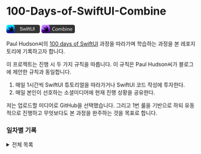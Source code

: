 # 100-Days-of-SwiftUI-Combine

<img src="./Assets/swiftui-badge.png" width="88px" />
<img src="./Assets/combine-badge.png" width="88px" />

Paul Hudson씨의 [100 days of SwiftUI](https://www.hackingwithswift.com/100/swiftui) 과정을 따라가며 학습하는 과정을 본 레포지토리에 기록하고자 합니다.

이 프로젝트는 진행 시 두 가지 규칙을 따릅니다. 이 규칙은 Paul Hudson씨가 블로그에 제안한 규칙과 동일합니다.

1. 매일 1시간씩 SwiftUI 튜토리얼을 따라가거나 SwiftUI 코드 작성에 투자한다.
2. 매일 본인이 선호하는 소셜미디어에 현재 진행 상황을 공유한다.

저는 업로드할 미디어로 GitHub을 선택했습니다. 그리고 1번 룰을 기반으로 하되 유동적으로 진행하고 무엇보다도 본 과정을 완주하는 것을 목표로 합니다.

### 일차별 기록

<details>
<summary>전체 목록</summary>
  
  - **1~15일차**: Introduction to Swift (과정의 앞부분에 스위프트 기본 개념을 다루는 일차는 스킵하고 SwiftUI를 다루기 시작하는 16일차부터 진행합니다)
  - **16일차**: [_Project 1: WeSplit_ (Part One)](./days/16/)
  
</details>
